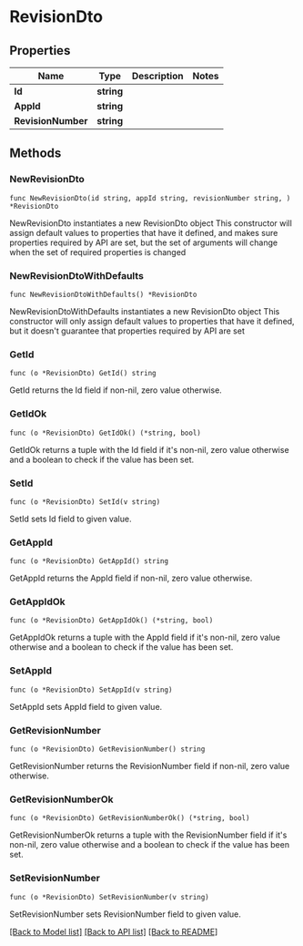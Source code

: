 # RevisionDto

## Properties

Name | Type | Description | Notes
------------ | ------------- | ------------- | -------------
**Id** | **string** |  | 
**AppId** | **string** |  | 
**RevisionNumber** | **string** |  | 

## Methods

### NewRevisionDto

`func NewRevisionDto(id string, appId string, revisionNumber string, ) *RevisionDto`

NewRevisionDto instantiates a new RevisionDto object
This constructor will assign default values to properties that have it defined,
and makes sure properties required by API are set, but the set of arguments
will change when the set of required properties is changed

### NewRevisionDtoWithDefaults

`func NewRevisionDtoWithDefaults() *RevisionDto`

NewRevisionDtoWithDefaults instantiates a new RevisionDto object
This constructor will only assign default values to properties that have it defined,
but it doesn't guarantee that properties required by API are set

### GetId

`func (o *RevisionDto) GetId() string`

GetId returns the Id field if non-nil, zero value otherwise.

### GetIdOk

`func (o *RevisionDto) GetIdOk() (*string, bool)`

GetIdOk returns a tuple with the Id field if it's non-nil, zero value otherwise
and a boolean to check if the value has been set.

### SetId

`func (o *RevisionDto) SetId(v string)`

SetId sets Id field to given value.


### GetAppId

`func (o *RevisionDto) GetAppId() string`

GetAppId returns the AppId field if non-nil, zero value otherwise.

### GetAppIdOk

`func (o *RevisionDto) GetAppIdOk() (*string, bool)`

GetAppIdOk returns a tuple with the AppId field if it's non-nil, zero value otherwise
and a boolean to check if the value has been set.

### SetAppId

`func (o *RevisionDto) SetAppId(v string)`

SetAppId sets AppId field to given value.


### GetRevisionNumber

`func (o *RevisionDto) GetRevisionNumber() string`

GetRevisionNumber returns the RevisionNumber field if non-nil, zero value otherwise.

### GetRevisionNumberOk

`func (o *RevisionDto) GetRevisionNumberOk() (*string, bool)`

GetRevisionNumberOk returns a tuple with the RevisionNumber field if it's non-nil, zero value otherwise
and a boolean to check if the value has been set.

### SetRevisionNumber

`func (o *RevisionDto) SetRevisionNumber(v string)`

SetRevisionNumber sets RevisionNumber field to given value.



[[Back to Model list]](../README.md#documentation-for-models) [[Back to API list]](../README.md#documentation-for-api-endpoints) [[Back to README]](../README.md)


